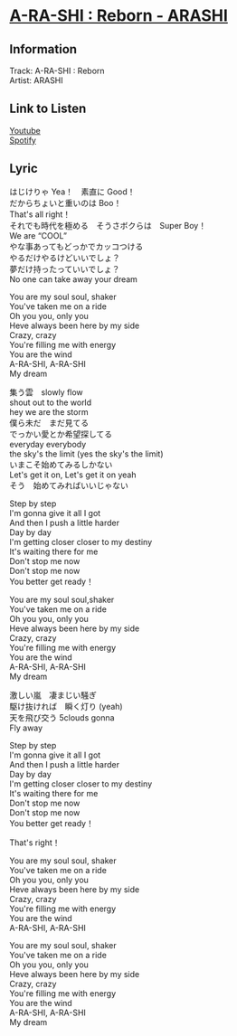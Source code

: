 # [A-RA-SHI : Reborn - ARASHI](https://j-lyric.net/artist/a000eac/l052701.html)  
## Information  
Track: A-RA-SHI : Reborn  
Artist: ARASHI  
## Link to Listen  
[Youtube](https://www.youtube.com/watch?v=woqtlIbFJGU)  
[Spotify](https://open.spotify.com/track/0HvWmBkbmbm07pMvjahFbv?si=2fcd52c165b447d9)  
## Lyric  
はじけりゃ Yea！　素直に Good！  
だからちょいと重いのは Boo！  
That's all right！  
それでも時代を極める　そうさボクらは　Super Boy！  
We are “COOL”  
やな事あってもどっかでカッコつける  
やるだけやるけどいいでしょ？  
夢だけ持ったっていいでしょ？  
No one can take away your dream  
  
You are my soul soul, shaker  
You've taken me on a ride  
Oh you you, only you  
Heve always been here by my side  
Crazy, crazy  
You're filling me with energy  
You are the wind  
A-RA-SHI, A-RA-SHI  
My dream  
  
集う雲　slowly flow  
shout out to the world  
hey we are the storm  
僕ら未だ　まだ見てる  
でっかい愛とか希望探してる  
everyday everybody  
the sky's the limit (yes the sky's the limit)  
いまこそ始めてみるしかない  
Let's get it on, Let's get it on yeah  
そう　始めてみればいいじゃない  
  
Step by step  
I'm gonna give it all I got  
And then I push a little harder  
Day by day  
I'm getting closer closer to my destiny  
It's waiting there for me  
Don't stop me now  
Don't stop me now  
You better get ready！  
  
You are my soul soul,shaker  
You've taken me on a ride  
Oh you you, only you  
Heve always been here by my side  
Crazy, crazy  
You're filling me with energy  
You are the wind  
A-RA-SHI, A-RA-SHI  
My dream  
  
激しい嵐　凄まじい騒ぎ  
駆け抜ければ　瞬く灯り (yeah)  
天を飛び交う 5clouds gonna  
Fly away  
  
Step by step  
I'm gonna give it all I got  
And then I push a little harder  
Day by day  
I'm getting closer closer to my destiny  
It's waiting there for me  
Don't stop me now  
Don't stop me now  
You better get ready！  
  
That's right！  
  
You are my soul soul, shaker  
You've taken me on a ride  
Oh you you, only you  
Heve always been here by my side  
Crazy, crazy  
You're filling me with energy  
You are the wind  
A-RA-SHI, A-RA-SHI  
  
You are my soul soul, shaker  
You've taken me on a ride  
Oh you you, only you  
Heve always been here by my side  
Crazy, crazy  
You're filling me with energy  
You are the wind  
A-RA-SHI, A-RA-SHI  
My dream  
  
